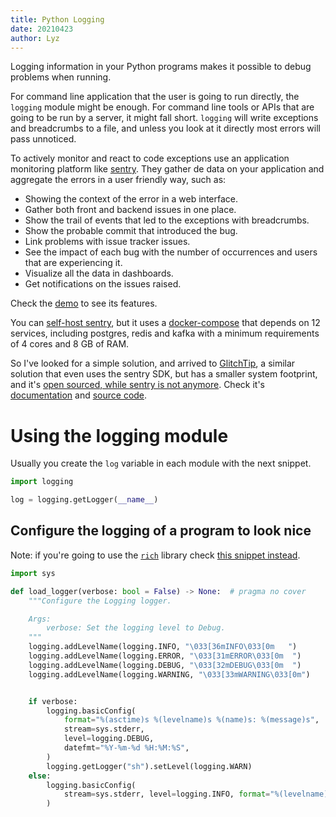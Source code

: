 ```yaml
---
title: Python Logging
date: 20210423
author: Lyz
---
```


Logging information in your Python programs makes it possible to debug problems
when running.

For command line application that the user is going to run directly, the
`logging` module might be enough. For command line tools or APIs that are going
to be run by a server, it might fall short. `logging` will write exceptions and
breadcrumbs to a file, and unless you look at it directly most errors will pass
unnoticed.

To actively monitor and react to code exceptions use an application monitoring
platform like [sentry](https://sentry.io/welcome/). They gather de data on your
application and aggregate the errors in a user friendly way, such as:

* Showing the context of the error in a web interface.
* Gather both front and backend issues in one place.
* Show the trail of events that led to the exceptions with breadcrumbs.
* Show the probable commit that introduced the bug.
* Link problems with issue tracker issues.
* See the impact of each bug with the number of occurrences and users that are
    experiencing it.
* Visualize all the data in dashboards.
* Get notifications on the issues raised.

Check the [demo](https://try.sentry-demo.com/) to see its features.

You can [self-host sentry](https://develop.sentry.dev/self-hosted/), but it uses
a [docker-compose](https://github.com/getsentry/onpremise/blob/21.4.1/docker-compose.yml)
that depends on 12 services, including postgres, redis and kafka with a minimum
requirements of 4 cores and 8 GB of RAM.

So I've looked for a simple solution, and arrived to
[GlitchTip](https://glitchtip.com/), a similar solution that even uses the
sentry SDK, but has a smaller system footprint, and it's [open sourced, while
sentry is not anymore](https://blog.sentry.io/2019/11/06/relicensing-sentry).
Check it's [documentation](https://glitchtip.com/documentation) and [source
code](https://gitlab.com/glitchtip).

# Using the logging module

Usually you create the `log` variable in each module with the next snippet.

```python
import logging

log = logging.getLogger(__name__)
```

## Configure the logging of a program to look nice

Note: if you're going to use the [`rich`](rich.md) library check [this snippet instead](rich.md#configure-the-logging-handler).

```python
import sys

def load_logger(verbose: bool = False) -> None:  # pragma no cover
    """Configure the Logging logger.

    Args:
        verbose: Set the logging level to Debug.
    """
    logging.addLevelName(logging.INFO, "\033[36mINFO\033[0m   ")
    logging.addLevelName(logging.ERROR, "\033[31mERROR\033[0m  ")
    logging.addLevelName(logging.DEBUG, "\033[32mDEBUG\033[0m  ")
    logging.addLevelName(logging.WARNING, "\033[33mWARNING\033[0m")


    if verbose:
        logging.basicConfig(
            format="%(asctime)s %(levelname)s %(name)s: %(message)s",
            stream=sys.stderr,
            level=logging.DEBUG,
            datefmt="%Y-%m-%d %H:%M:%S",
        )
        logging.getLogger("sh").setLevel(logging.WARN)
    else:
        logging.basicConfig(
            stream=sys.stderr, level=logging.INFO, format="%(levelname)s %(message)s"
        )
```
